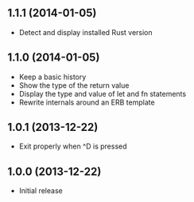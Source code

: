 1.1.1 (2014-01-05)
------------------
* Detect and display installed Rust version

1.1.0 (2014-01-05)
------------------
* Keep a basic history
* Show the type of the return value
* Display the type and value of let and fn statements
* Rewrite internals around an ERB template

1.0.1 (2013-12-22)
------------------
* Exit properly when ^D is pressed

1.0.0 (2013-12-22)
------------------
* Initial release
